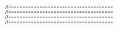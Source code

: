 //=====================================
//=====================================
//=====================================
//=====================================
